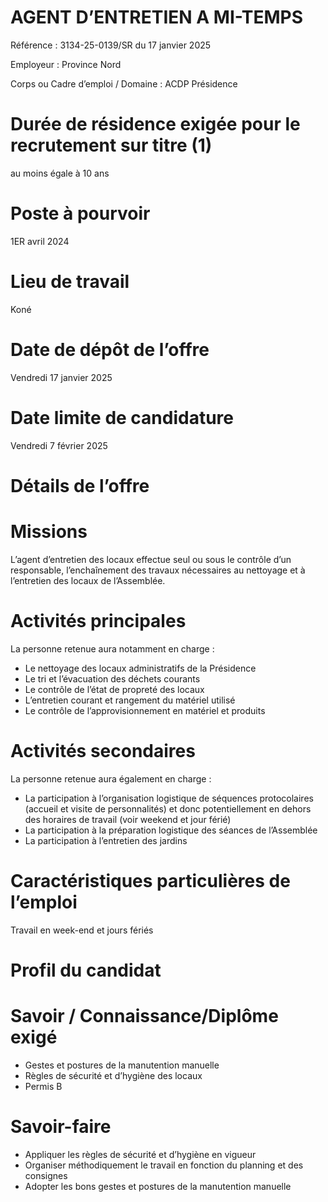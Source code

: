 # AGENT D’ENTRETIEN A MI-TEMPS

Référence : 3134-25-0139/SR du 17 janvier 2025

Employeur : Province Nord

Corps ou Cadre d’emploi / Domaine : ACDP Présidence

# Durée de résidence exigée pour le recrutement sur titre (1)

au moins égale à 10 ans

# Poste à pourvoir

1ER avril 2024

# Lieu de travail

Koné

# Date de dépôt de l’offre

Vendredi 17 janvier 2025

# Date limite de candidature

Vendredi 7 février 2025

# Détails de l’offre

# Missions

L’agent d’entretien des locaux effectue seul ou sous le contrôle d’un responsable, l’enchaînement des travaux nécessaires au nettoyage et à l’entretien des locaux de l’Assemblée.

# Activités principales

La personne retenue aura notamment en charge :

- Le nettoyage des locaux administratifs de la Présidence
- Le tri et l’évacuation des déchets courants
- Le contrôle de l’état de propreté des locaux
- L’entretien courant et rangement du matériel utilisé
- Le contrôle de l’approvisionnement en matériel et produits

# Activités secondaires

La personne retenue aura également en charge :

- La participation à l’organisation logistique de séquences protocolaires (accueil et visite de personnalités) et donc potentiellement en dehors des horaires de travail (voir weekend et jour férié)
- La participation à la préparation logistique des séances de l’Assemblée
- La participation à l’entretien des jardins

# Caractéristiques particulières de l’emploi

Travail en week-end et jours fériés

# Profil du candidat

# Savoir / Connaissance/Diplôme exigé

- Gestes et postures de la manutention manuelle
- Règles de sécurité et d’hygiène des locaux
- Permis B

# Savoir-faire

- Appliquer les règles de sécurité et d’hygiène en vigueur
- Organiser méthodiquement le travail en fonction du planning et des consignes
- Adopter les bons gestes et postures de la manutention manuelle